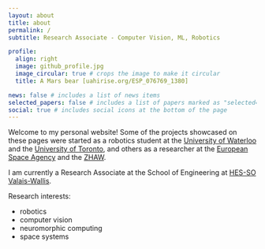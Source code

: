 ```yaml
---
layout: about
title: about
permalink: /
subtitle: Research Associate - Computer Vision, ML, Robotics

profile:
  align: right
  image: github_profile.jpg
  image_circular: true # crops the image to make it circular
  title: A Mars bear [uahirise.org/ESP_076769_1380]

news: false # includes a list of news items
selected_papers: false # includes a list of papers marked as "selected={true}"
social: true # includes social icons at the bottom of the page
---
```


Welcome to my personal website! Some of the projects showcased on these pages were started as a robotics student at the [University of Waterloo](https://uwaterloo.ca/) and the [University of Toronto](https://www.utoronto.ca), and others as a researcher at the [European Space Agency](https://www.esa.int) and the [ZHAW](https://www.zhaw.ch/en/university/).

I am currently a Research Associate at the School of Engineering at [HES-SO Valais-Wallis](https://www.hevs.ch/en).

Research interests:
- robotics
- computer vision
- neuromorphic computing
- space systems
